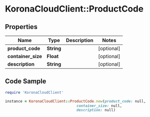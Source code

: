 # KoronaCloudClient::ProductCode

## Properties

Name | Type | Description | Notes
------------ | ------------- | ------------- | -------------
**product_code** | **String** |  | [optional] 
**container_size** | **Float** |  | [optional] 
**description** | **String** |  | [optional] 

## Code Sample

```ruby
require 'KoronaCloudClient'

instance = KoronaCloudClient::ProductCode.new(product_code: null,
                                 container_size: null,
                                 description: null)
```


